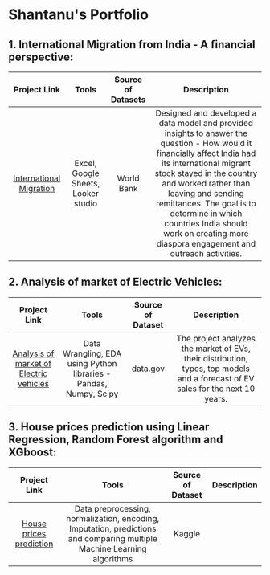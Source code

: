 # Shantanu's Portfolio

## 1. International Migration from India - A financial perspective:

| Project Link | Tools | Source of Datasets | Description |
|:---:|:----:|:-----:|:-------------:|
| [International Migration](https://github.com/shantanu2693/International-Migration-from-India-a-financial-perspective) | Excel, Google Sheets, Looker studio | World Bank | Designed and developed a data model and provided insights to answer the question - How would it financially affect India had its international migrant stock stayed in the country and worked rather than leaving and sending remittances. The goal is to determine in which countries India should work on creating more diaspora engagement and outreach activities.


## 2. Analysis of market of Electric Vehicles:
| Project Link | Tools | Source of Dataset | Description |
|:---:|:----:|:-----:|:-------------:|
| [Analysis of market of Electric vehicles](https://github.com/shantanu2693/Analysis-of-market-of-Electric-Vehicles/blob/main/Market%20analysis%20of%20Electric%20vehicles.ipynb) | Data Wrangling, EDA using Python libraries - Pandas, Numpy, Scipy | data.gov | The project analyzes the market of EVs, their distribution, types, top models and a forecast of EV sales for the next 10 years.

## 3. House prices prediction using Linear Regression, Random Forest algorithm and XGboost:
| Project Link | Tools | Source of Dataset | Description |
|:---:|:----:|:-----:|:-------------:|
|[House prices prediction](https://github.com/shantanu2693/House-prices-prediction/blob/main/House_prices_prediction_using_multiple_Machine_learning_algorithms%20(2).ipynb)| Data preprocessing, normalization, encoding, Imputation, predictions and comparing multiple Machine Learning algorithms | Kaggle | 
